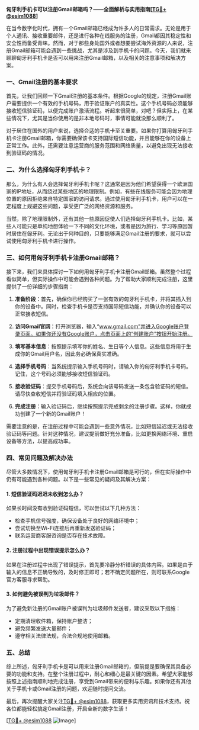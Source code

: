 **匈牙利手机卡可以注册Gmail邮箱吗？——全面解析与实用指南[[TG💪+ @esim1088](https://t.me/s/esim1088)]**

在当今数字化时代，拥有一个Gmail邮箱已经成为许多人的日常需求。无论是用于个人通讯、接收重要邮件，还是进行各种在线服务的注册，Gmail都因其稳定性和安全性而备受青睐。然而，对于那些身处国外或者想要尝试海外资源的人来说，注册Gmail邮箱可能会遇到一些挑战，尤其是涉及到手机卡的问题。今天，我们就来聊聊匈牙利手机卡是否可以用来注册Gmail邮箱，以及相关的注意事项和解决方案。

### **一、Gmail注册的基本要求**

首先，让我们回顾一下Gmail注册的基本条件。根据Google的规定，注册Gmail账户需要提供一个有效的手机号码，用于验证账户的真实性。这个手机号码必须能够接收短信验证码，以便完成账户激活流程。听起来很简单，对吧？但实际上，在某些情况下，尤其是当你使用的是非本地号码时，事情可能就没那么顺利了。

对于居住在国外的用户来说，选择合适的手机卡至关重要。如果你打算用匈牙利手机卡注册Gmail邮箱，你需要确保该卡支持国际短信功能，并且能够在你的设备上正常工作。此外，还需要注意运营商的服务范围和网络质量，以避免出现无法接收到验证码的情况。

### **二、为什么选择匈牙利手机卡？**

那么，为什么有人会选择匈牙利手机卡呢？这通常是因为他们希望获得一个欧洲国家的IP地址，从而绕过某些地区的地理限制。例如，有些在线服务可能会因为地理位置的原因拒绝来自特定国家的访问请求。通过使用匈牙利手机卡，用户可以在一定程度上规避这些问题，享受更广泛的网络资源和服务。

当然，除了地理限制外，还有其他一些原因促使人们选择匈牙利手机卡。比如，某些人可能只是单纯地想体验一下不同的文化环境，或者是因为旅行、学习等原因暂时居住在匈牙利。无论出于何种目的，只要能够满足Gmail注册的要求，就可以尝试使用匈牙利手机卡进行操作。

### **三、如何用匈牙利手机卡注册Gmail邮箱？**

接下来，我们来具体探讨一下如何用匈牙利手机卡注册Gmail邮箱。虽然整个过程看似简单，但实际操作中可能会遇到各种问题。为了帮助大家顺利完成注册，这里提供了一份详细的步骤指南：

1. **准备阶段**：首先，确保你已经购买了一张有效的匈牙利手机卡，并将其插入到你的设备中。同时，检查手机卡是否支持国际短信功能，并确认你的设备可以正常接收短信。

2. **访问Gmail官网**：打开浏览器，输入“www.gmail.com”并进入Google账户登录页面。如果你还没有Google账户，点击页面上的“创建账户”按钮开始注册。

3. **填写基本信息**：按照提示填写你的姓名、生日等个人信息。这些信息将用于生成你的Gmail用户名，因此务必确保真实准确。

4. **选择手机号码**：当系统提示输入手机号码时，请输入你的匈牙利手机卡号码。记住，这个号码必须能够接收短信验证码。

5. **接收验证码**：提交手机号码后，系统会向该号码发送一条包含验证码的短信。请尽快查收短信并将验证码填入相应的位置。

6. **完成注册**：输入验证码后，继续按照提示完成剩余的注册步骤。这样，你就成功创建了一个新的Gmail账户！

需要注意的是，在注册过程中可能会遇到一些意外情况，比如短信延迟或无法接收验证码等问题。针对这种情况，建议提前做好充分准备，比如更换网络环境、重启设备等方法，以提高成功率。

### **四、常见问题及解决办法**

尽管大多数情况下，使用匈牙利手机卡注册Gmail邮箱是可行的，但在实际操作中仍有可能遇到各种问题。以下是一些常见的疑问及其解决方案：

#### **1. 短信验证码迟迟未收到怎么办？**

如果长时间没有收到验证码短信，可以尝试以下几种方法：
- 检查手机信号强度，确保设备处于良好的网络环境中；
- 尝试切换至Wi-Fi连接后再重新发送验证码；
- 联系运营商客服咨询是否存在技术故障。

#### **2. 注册过程中出现错误提示怎么办？**

如果在注册过程中出现了错误提示，首先要冷静分析错误的具体内容。如果是由于输入的信息不正确导致的，及时修正即可；若不确定问题所在，则可联系Google官方客服寻求帮助。

#### **3. 如何避免被误判为垃圾邮件？**

为了避免新注册的Gmail账户被误判为垃圾邮件发送者，建议采取以下措施：
- 定期清理收件箱，保持账户整洁；
- 避免频繁发送大量邮件；
- 遵守相关法律法规，合法合规地使用邮箱。

### **五、总结**

综上所述，匈牙利手机卡是可以用来注册Gmail邮箱的，但前提是要确保其具备必要的功能和支持。在整个注册过程中，耐心和细心是最关键的因素。希望大家能够按照上述指南顺利地完成注册，享受到Gmail带来的便利与乐趣。如果你还有其他关于手机卡或Gmail注册的问题，欢迎随时提问交流。

最后，再次提醒大家关注[TG💪+ @esim1088](https://t.me/s/esim1088)，获取更多实用资讯和技术支持。祝各位都能轻松搞定Gmail注册，开启全新的数字生活！

[[TG💪+ @esim1088](https://t.me/s/esim1088) ![Image](https://i.postimg.cc/4NQfJmqS/Snipaste-2025-05-13-00-14-12.png)]
